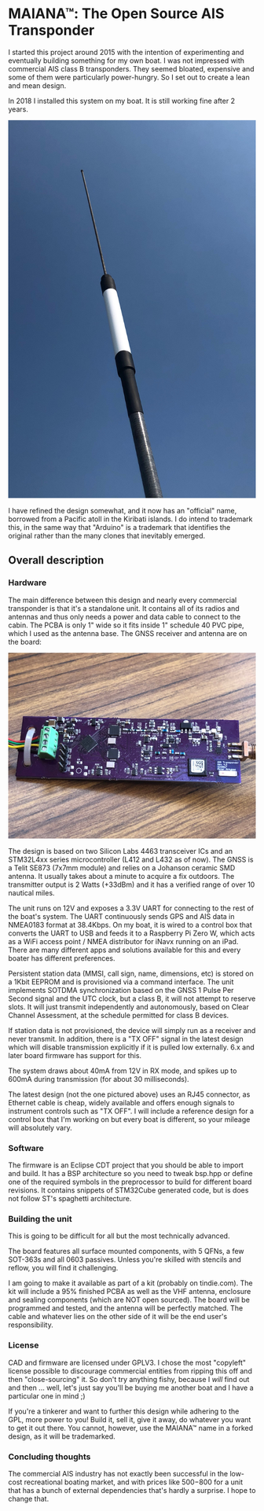 # MAIANA&trade;: The Open Source AIS Transponder

I started this project around 2015 with the intention of experimenting and eventually building something for my own boat.
I was not impressed with commercial AIS class B transponders. They seemed bloated, expensive and some of them
were particularly power-hungry. So I set out to create a lean and mean design.

In 2018 I installed this system on my boat. It is still working fine after 2 years.

![Image](images/UnitExterior.jpg?raw=True "Exterior View")

I have refined the design somewhat, and it now has an "official" name, borrowed from a Pacific atoll in the Kiribati islands. I do intend to trademark this, in the same way that "Arduino" is a trademark that identifies the original rather than the many clones that inevitably emerged.

## Overall description

### Hardware

The main difference between this design and nearly every commercial transponder is that it's a standalone unit. It contains all of its
radios and antennas and thus only needs a power and data cable to connect to the cabin. The PCBA is only 1" wide so it fits inside
1" schedule 40 PVC pipe, which I used as the antenna base. The GNSS receiver and antenna are on the board:

![Image](images/Board4.3.jpg?raw=True "PCBA version 4.3")

The design is based on two Silicon Labs 4463 transceiver ICs and an STM32L4xx series microcontroller (L412 and L432 as of now).
The GNSS is a Telit SE873 (7x7mm module) and relies on a Johanson ceramic SMD antenna. It usually takes about a minute to acquire a fix outdoors.
The transmitter output is 2 Watts (+33dBm) and it has a verified range of over 10 nautical miles.

The unit runs on 12V and exposes a 3.3V UART for connecting to the rest of the boat's system. The UART continuously sends GPS and AIS data in NMEA0183 format at 38.4Kbps.
On my boat, it is wired to a control box that converts the UART to USB and feeds it to a Raspberry Pi Zero W,
which acts as a WiFi access point / NMEA distributor for iNavx running on an iPad. There are many different apps and solutions available for this and every boater
has different preferences.

Persistent station data (MMSI, call sign, name, dimensions, etc) is stored on a 1Kbit EEPROM and is provisioned via a command interface.
The unit implements SOTDMA synchronization based on the GNSS 1 Pulse Per Second signal and the UTC clock, but a class B, it will not attempt to reserve slots.
It will just transmit independently and autonomously, based on Clear Channel Assessment, at the schedule permitted for class B devices.

If station data is not provisioned, the device will simply run as a receiver and never transmit. In addition, there is a "TX OFF" signal in the latest design
which will disable transmission explicitly if it is pulled low externally. 6.x and later board firmware has support for this.

The system draws about 40mA from 12V in RX mode, and spikes up to 600mA during transmission (for about 30 milliseconds).

The latest design (not the one pictured above) uses an RJ45 connector, as Ethernet cable is cheap, widely available and offers enough signals to instrument
controls such as "TX OFF". I will include a reference design for a control box that I'm working on but every boat is different, so your mileage will absolutely vary.


### Software

The firmware is an Eclipse CDT project that you should be able to import and build. It has a BSP architecture so you need to tweak bsp.hpp or define one of
the required symbols in the preprocessor to build for different board revisions. It contains snippets of STM32Cube generated code, but is does not follow ST's spaghetti architecture.

### Building the unit

This is going to be difficult for all but the most technically advanced.

The board features all surface mounted components, with 5 QFNs, a few SOT-363s and all 0603 passives. Unless you're skilled with stencils and reflow, you will find it challenging. 

I am going to make it available as part of a kit (probably on tindie.com). The kit will include a 95% finished PCBA as well as the VHF antenna, 
enclosure and sealing components (which are NOT open sourced). The board will be programmed and tested, and the antenna will be perfectly matched. The cable and whatever lies on the 
other side of it will be the end user's responsibility. 

### License

CAD and firmware are licensed under GPLV3. I chose the most "copyleft" license possible to discourage commercial entities from ripping this off and then "close-sourcing" it. 
So don't try anything fishy, because I *will* find out and then ... well, let's just say you'll be buying me another boat and I have a particular one in mind ;)

If you're a tinkerer and want to further this design while adhering to the GPL, more power to you! Build it, sell it, give it away, do whatever you want to get it out there. 
You cannot, however, use the MAIANA&trade; name in a forked design, as it will be trademarked.

### Concluding thoughts

The commercial AIS industry has not exactly been successful in the low-cost recreational boating market, and with prices like $500-$800 for a unit that has a bunch of external 
dependencies that's hardly a surprise. I hope to change that.








